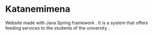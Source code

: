 # Katanemimena

Website made with Java Spring framework . It is a system that οffers feeding services to the students of the university . 
